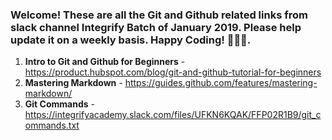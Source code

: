 ### Welcome! These are all the Git and Github related links from slack channel Integrify Batch of January 2019. Please help update it on a weekly basis. Happy Coding! 🙊😀😍.

1. **Intro to Git and Github for Beginners** - https://product.hubspot.com/blog/git-and-github-tutorial-for-beginners
2. **Mastering Markdown** - https://guides.github.com/features/mastering-markdown/
3. **Git Commands** - https://integrifyacademy.slack.com/files/UFKN6KQAK/FFP02R1B9/git_commands.txt
